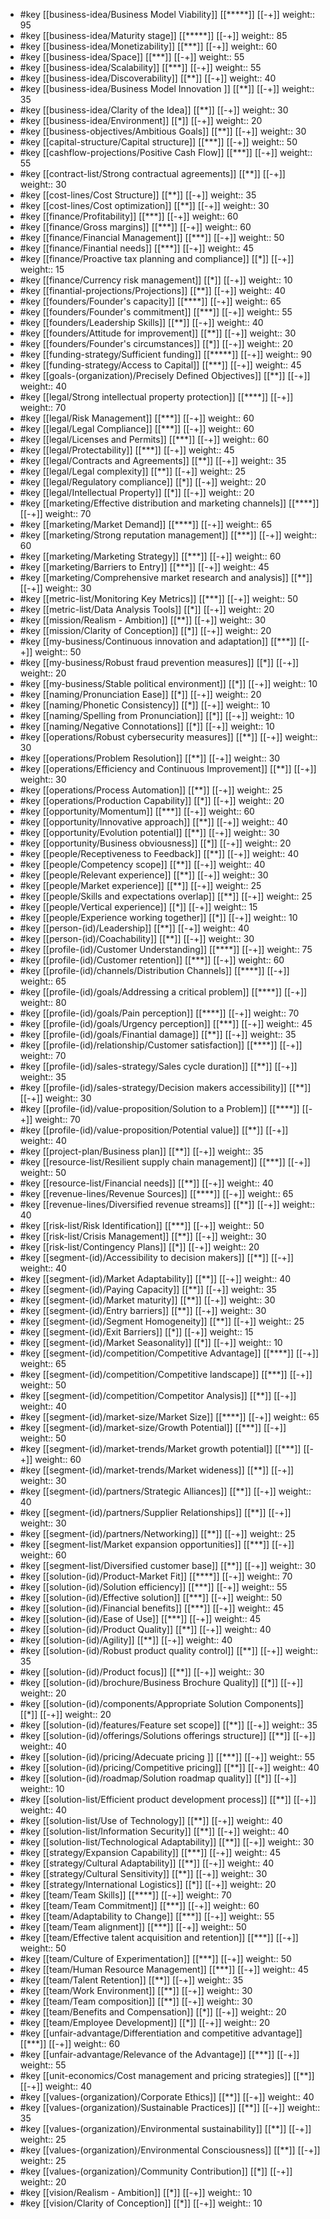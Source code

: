 

- #key [[business-idea/Business Model Viability]] [[*****]] [[-+]]
  weight:: 95
- #key [[business-idea/Maturity stage]] [[*****]] [[-+]]
  weight:: 85
- #key [[business-idea/Monetizability]] [[***]] [[-+]]
  weight:: 60
- #key [[business-idea/Space]] [[***]] [[-+]]
  weight:: 55
- #key [[business-idea/Scalability]] [[***]] [[-+]]
  weight:: 55
- #key [[business-idea/Discoverability]] [[**]] [[-+]]
  weight:: 40
- #key [[business-idea/Business Model Innovation ]] [[**]] [[-+]]
  weight:: 35
- #key [[business-idea/Clarity of the Idea]] [[**]] [[-+]]
  weight:: 30
- #key [[business-idea/Environment]] [[*]] [[-+]]
  weight:: 20
- #key [[business-objectives/Ambitious Goals]] [[**]] [[-+]]
  weight:: 30
- #key [[capital-structure/Capital structure]] [[***]] [[-+]]
  weight:: 50
- #key [[cashflow-projections/Positive Cash Flow]] [[***]] [[-+]]
  weight:: 55
- #key [[contract-list/Strong contractual agreements]] [[**]] [[-+]]
  weight:: 30
- #key [[cost-lines/Cost Structure]] [[**]] [[-+]]
  weight:: 35
- #key [[cost-lines/Cost optimization]] [[**]] [[-+]]
  weight:: 30
- #key [[finance/Profitability]] [[***]] [[-+]]
  weight:: 60
- #key [[finance/Gross margins]] [[***]] [[-+]]
  weight:: 60
- #key [[finance/Financial Management]] [[***]] [[-+]]
  weight:: 50
- #key [[finance/Finantial needs]] [[***]] [[-+]]
  weight:: 45
- #key [[finance/Proactive tax planning and compliance]] [[*]] [[-+]]
  weight:: 15
- #key [[finance/Currency risk management]] [[*]] [[-+]]
  weight:: 10
- #key [[finantial-projections/Projections]] [[**]] [[-+]]
  weight:: 40
- #key [[founders/Founder's capacity]] [[****]] [[-+]]
  weight:: 65
- #key [[founders/Founder's commitment]] [[***]] [[-+]]
  weight:: 55
- #key [[founders/Leadership Skills]] [[**]] [[-+]]
  weight:: 40
- #key [[founders/Attitude for improvement]] [[**]] [[-+]]
  weight:: 30
- #key [[founders/Founder's circumstances]] [[*]] [[-+]]
  weight:: 20
- #key [[funding-strategy/Sufficient funding]] [[*****]] [[-+]]
  weight:: 90
- #key [[funding-strategy/Access to Capital]] [[***]] [[-+]]
  weight:: 45
- #key [[goals-(organization)/Precisely Defined Objectives]] [[**]] [[-+]]
  weight:: 40
- #key [[legal/Strong intellectual property protection]] [[****]] [[-+]]
  weight:: 70
- #key [[legal/Risk Management]] [[***]] [[-+]]
  weight:: 60
- #key [[legal/Legal Compliance]] [[***]] [[-+]]
  weight:: 60
- #key [[legal/Licenses and Permits]] [[***]] [[-+]]
  weight:: 60
- #key [[legal/Protectability]] [[***]] [[-+]]
  weight:: 45
- #key [[legal/Contracts and Agreements]] [[**]] [[-+]]
  weight:: 35
- #key [[legal/Legal complexity]] [[**]] [[-+]]
  weight:: 25
- #key [[legal/Regulatory compliance]] [[*]] [[-+]]
  weight:: 20
- #key [[legal/Intellectual Property]] [[*]] [[-+]]
  weight:: 20
- #key [[marketing/Effective distribution and marketing channels]] [[****]] [[-+]]
  weight:: 70
- #key [[marketing/Market Demand]] [[****]] [[-+]]
  weight:: 65
- #key [[marketing/Strong reputation management]] [[***]] [[-+]]
  weight:: 60
- #key [[marketing/Marketing Strategy]] [[***]] [[-+]]
  weight:: 60
- #key [[marketing/Barriers to Entry]] [[***]] [[-+]]
  weight:: 45
- #key [[marketing/Comprehensive market research and analysis]] [[**]] [[-+]]
  weight:: 30
- #key [[metric-list/Monitoring Key Metrics]] [[***]] [[-+]]
  weight:: 50
- #key [[metric-list/Data Analysis Tools]] [[*]] [[-+]]
  weight:: 20
- #key [[mission/Realism - Ambition]] [[**]] [[-+]]
  weight:: 30
- #key [[mission/Clarity of Conception]] [[*]] [[-+]]
  weight:: 20
- #key [[my-business/Continuous innovation and adaptation]] [[***]] [[-+]]
  weight:: 50
- #key [[my-business/Robust fraud prevention measures]] [[*]] [[-+]]
  weight:: 20
- #key [[my-business/Stable political environment]] [[*]] [[-+]]
  weight:: 10
- #key [[naming/Pronunciation Ease]] [[*]] [[-+]]
  weight:: 20
- #key [[naming/Phonetic Consistency]] [[*]] [[-+]]
  weight:: 10
- #key [[naming/Spelling from Pronunciation]] [[*]] [[-+]]
  weight:: 10
- #key [[naming/Negative Connotations]] [[*]] [[-+]]
  weight:: 10
- #key [[operations/Robust cybersecurity measures]] [[**]] [[-+]]
  weight:: 30
- #key [[operations/Problem Resolution]] [[**]] [[-+]]
  weight:: 30
- #key [[operations/Efficiency and Continuous Improvement]] [[**]] [[-+]]
  weight:: 30
- #key [[operations/Process Automation]] [[**]] [[-+]]
  weight:: 25
- #key [[operations/Production Capability]] [[*]] [[-+]]
  weight:: 20
- #key [[opportunity/Momentum]] [[***]] [[-+]]
  weight:: 60
- #key [[opportunity/Innovative approach]] [[**]] [[-+]]
  weight:: 40
- #key [[opportunity/Evolution potential]] [[**]] [[-+]]
  weight:: 30
- #key [[opportunity/Business obviousness]] [[*]] [[-+]]
  weight:: 20
- #key [[people/Receptiveness to Feedback]] [[**]] [[-+]]
  weight:: 40
- #key [[people/Competency scope]] [[**]] [[-+]]
  weight:: 40
- #key [[people/Relevant experience]] [[**]] [[-+]]
  weight:: 30
- #key [[people/Market experience]] [[**]] [[-+]]
  weight:: 25
- #key [[people/Skills and expectations overlap]] [[**]] [[-+]]
  weight:: 25
- #key [[people/Vertical experience]] [[*]] [[-+]]
  weight:: 15
- #key [[people/Experience working together]] [[*]] [[-+]]
  weight:: 10
- #key [[person-(id)/Leadership]] [[**]] [[-+]]
  weight:: 40
- #key [[person-(id)/Coachability]] [[**]] [[-+]]
  weight:: 30
- #key [[profile-(id)/Customer Understanding]] [[****]] [[-+]]
  weight:: 75
- #key [[profile-(id)/Customer retention]] [[***]] [[-+]]
  weight:: 60
- #key [[profile-(id)/channels/Distribution Channels]] [[****]] [[-+]]
  weight:: 65
- #key [[profile-(id)/goals/Addressing a critical problem]] [[****]] [[-+]]
  weight:: 80
- #key [[profile-(id)/goals/Pain perception]] [[****]] [[-+]]
  weight:: 70
- #key [[profile-(id)/goals/Urgency perception]] [[***]] [[-+]]
  weight:: 45
- #key [[profile-(id)/goals/Finantial damage]] [[**]] [[-+]]
  weight:: 35
- #key [[profile-(id)/relationship/Customer satisfaction]] [[****]] [[-+]]
  weight:: 70
- #key [[profile-(id)/sales-strategy/Sales cycle duration]] [[**]] [[-+]]
  weight:: 35
- #key [[profile-(id)/sales-strategy/Decision makers accessibility]] [[**]] [[-+]]
  weight:: 30
- #key [[profile-(id)/value-proposition/Solution to a Problem]] [[****]] [[-+]]
  weight:: 70
- #key [[profile-(id)/value-proposition/Potential value]] [[**]] [[-+]]
  weight:: 40
- #key [[project-plan/Business plan]] [[**]] [[-+]]
  weight:: 35
- #key [[resource-list/Resilient supply chain management]] [[***]] [[-+]]
  weight:: 50
- #key [[resource-list/Financial needs]] [[**]] [[-+]]
  weight:: 40
- #key [[revenue-lines/Revenue Sources]] [[****]] [[-+]]
  weight:: 65
- #key [[revenue-lines/Diversified revenue streams]] [[**]] [[-+]]
  weight:: 40
- #key [[risk-list/Risk Identification]] [[***]] [[-+]]
  weight:: 50
- #key [[risk-list/Crisis Management]] [[**]] [[-+]]
  weight:: 30
- #key [[risk-list/Contingency Plans]] [[*]] [[-+]]
  weight:: 20
- #key [[segment-(id)/Accessibility to decision makers]] [[**]] [[-+]]
  weight:: 40
- #key [[segment-(id)/Market Adaptability]] [[**]] [[-+]]
  weight:: 40
- #key [[segment-(id)/Paying Capacity]] [[**]] [[-+]]
  weight:: 35
- #key [[segment-(id)/Market maturity]] [[**]] [[-+]]
  weight:: 30
- #key [[segment-(id)/Entry barriers]] [[**]] [[-+]]
  weight:: 30
- #key [[segment-(id)/Segment Homogeneity]] [[**]] [[-+]]
  weight:: 25
- #key [[segment-(id)/Exit Barriers]] [[*]] [[-+]]
  weight:: 15
- #key [[segment-(id)/Market Seasonality]] [[*]] [[-+]]
  weight:: 10
- #key [[segment-(id)/competition/Competitive Advantage]] [[****]] [[-+]]
  weight:: 65
- #key [[segment-(id)/competition/Competitive landscape]] [[***]] [[-+]]
  weight:: 50
- #key [[segment-(id)/competition/Competitor Analysis]] [[**]] [[-+]]
  weight:: 40
- #key [[segment-(id)/market-size/Market Size]] [[****]] [[-+]]
  weight:: 65
- #key [[segment-(id)/market-size/Growth Potential]] [[***]] [[-+]]
  weight:: 50
- #key [[segment-(id)/market-trends/Market growth potential]] [[***]] [[-+]]
  weight:: 60
- #key [[segment-(id)/market-trends/Market wideness]] [[**]] [[-+]]
  weight:: 30
- #key [[segment-(id)/partners/Strategic Alliances]] [[**]] [[-+]]
  weight:: 40
- #key [[segment-(id)/partners/Supplier Relationships]] [[**]] [[-+]]
  weight:: 30
- #key [[segment-(id)/partners/Networking]] [[**]] [[-+]]
  weight:: 25
- #key [[segment-list/Market expansion opportunities]] [[***]] [[-+]]
  weight:: 60
- #key [[segment-list/Diversified customer base]] [[**]] [[-+]]
  weight:: 30
- #key [[solution-(id)/Product-Market Fit]] [[****]] [[-+]]
  weight:: 70
- #key [[solution-(id)/Solution efficiency]] [[***]] [[-+]]
  weight:: 55
- #key [[solution-(id)/Effective solution]] [[***]] [[-+]]
  weight:: 50
- #key [[solution-(id)/Financial benefits]] [[***]] [[-+]]
  weight:: 45
- #key [[solution-(id)/Ease of Use]] [[***]] [[-+]]
  weight:: 45
- #key [[solution-(id)/Product Quality]] [[**]] [[-+]]
  weight:: 40
- #key [[solution-(id)/Agility]] [[**]] [[-+]]
  weight:: 40
- #key [[solution-(id)/Robust product quality control]] [[**]] [[-+]]
  weight:: 35
- #key [[solution-(id)/Product focus]] [[**]] [[-+]]
  weight:: 30
- #key [[solution-(id)/brochure/Business Brochure Quality]] [[*]] [[-+]]
  weight:: 20
- #key [[solution-(id)/components/Appropriate Solution Components]] [[*]] [[-+]]
  weight:: 20
- #key [[solution-(id)/features/Feature set scope]] [[**]] [[-+]]
  weight:: 35
- #key [[solution-(id)/offerings/Solutions offerings structure]] [[**]] [[-+]]
  weight:: 40
- #key [[solution-(id)/pricing/Adecuate pricing ]] [[***]] [[-+]]
  weight:: 55
- #key [[solution-(id)/pricing/Competitive pricing]] [[**]] [[-+]]
  weight:: 40
- #key [[solution-(id)/roadmap/Solution roadmap quality]] [[*]] [[-+]]
  weight:: 10
- #key [[solution-list/Efficient product development process]] [[**]] [[-+]]
  weight:: 40
- #key [[solution-list/Use of Technology]] [[**]] [[-+]]
  weight:: 40
- #key [[solution-list/Information Security]] [[**]] [[-+]]
  weight:: 40
- #key [[solution-list/Technological Adaptability]] [[**]] [[-+]]
  weight:: 30
- #key [[strategy/Expansion Capability]] [[***]] [[-+]]
  weight:: 45
- #key [[strategy/Cultural Adaptability]] [[**]] [[-+]]
  weight:: 40
- #key [[strategy/Cultural Sensitivity]] [[**]] [[-+]]
  weight:: 30
- #key [[strategy/International Logistics]] [[*]] [[-+]]
  weight:: 20
- #key [[team/Team Skills]] [[****]] [[-+]]
  weight:: 70
- #key [[team/Team Commitment]] [[***]] [[-+]]
  weight:: 60
- #key [[team/Adaptability to Change]] [[***]] [[-+]]
  weight:: 55
- #key [[team/Team alignment]] [[***]] [[-+]]
  weight:: 50
- #key [[team/Effective talent acquisition and retention]] [[***]] [[-+]]
  weight:: 50
- #key [[team/Culture of Experimentation]] [[***]] [[-+]]
  weight:: 50
- #key [[team/Human Resource Management]] [[***]] [[-+]]
  weight:: 45
- #key [[team/Talent Retention]] [[**]] [[-+]]
  weight:: 35
- #key [[team/Work Environment]] [[**]] [[-+]]
  weight:: 30
- #key [[team/Team composition]] [[**]] [[-+]]
  weight:: 30
- #key [[team/Benefits and Compensation]] [[*]] [[-+]]
  weight:: 20
- #key [[team/Employee Development]] [[*]] [[-+]]
  weight:: 20
- #key [[unfair-advantage/Differentiation and competitive advantage]] [[***]] [[-+]]
  weight:: 60
- #key [[unfair-advantage/Relevance of the Advantage]] [[***]] [[-+]]
  weight:: 55
- #key [[unit-economics/Cost management and pricing strategies]] [[**]] [[-+]]
  weight:: 40
- #key [[values-(organization)/Corporate Ethics]] [[**]] [[-+]]
  weight:: 40
- #key [[values-(organization)/Sustainable Practices]] [[**]] [[-+]]
  weight:: 35
- #key [[values-(organization)/Environmental sustainability]] [[**]] [[-+]]
  weight:: 25
- #key [[values-(organization)/Environmental Consciousness]] [[**]] [[-+]]
  weight:: 25
- #key [[values-(organization)/Community Contribution]] [[*]] [[-+]]
  weight:: 20
- #key [[vision/Realism - Ambition]] [[*]] [[-+]]
  weight:: 10
- #key [[vision/Clarity of Conception]] [[*]] [[-+]]
  weight:: 10

